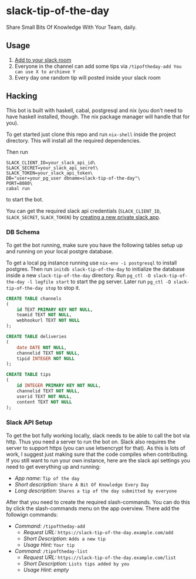 # slack-tip-of-the-day
Share Small Bits Of Knowledge With Your Team, daily.

## Usage
1. [Add to your slack room](https://slack-tip-of-the-day.mpscholten.de/)
2. Everyone in the channel can add some tips via `/tipoftheday-add You can use X to archieve Y`
3. Every day one random tip will posted inside your slack room

## Hacking

This bot is built with haskell, cabal, postgresql and nix (you don't need to have haskell installed, though. The nix package manager will handle that for you).

To get started just clone this repo and run `nix-shell` inside the project directory. This will install all the required dependencies.

Then run
```
SLACK_CLIENT_ID=your_slack_api_id\
SLACK_SECRET=your_slack_api_secret\
SLACK_TOKEN=your_slack_api_token\
DB="user=your_pg_user dbname=slack-tip-of-the-day"\
PORT=8080\
cabal run
```
to start the bot.

You can get the required slack api credentials (`SLACK_CLIENT_ID`, `SLACK_SECRET`, `SLACK_TOKEN`) by [creating a new private slack app](https://api.slack.com/apps/new).

### DB Schema

To get the bot running, make sure you have the following tables setup up and running on your local postgre database.

To get a local pg instance running use `nix-env -i postgresql` to install postgres. Then run `initdb slack-tip-of-the-day` to initialize the database inside a new `slack-tip-of-the-day` directory. Run `pg_ctl -D slack-tip-of-the-day -l logfile start` to start the pg server. Later run `pg_ctl -D slack-tip-of-the-day stop` to stop it.

```sql
CREATE TABLE channels
(
    id TEXT PRIMARY KEY NOT NULL,
    teamid TEXT NOT NULL,
    webhookurl TEXT NOT NULL
);

CREATE TABLE deliveries
(
    date DATE NOT NULL,
    channelid TEXT NOT NULL,
    tipid INTEGER NOT NULL
);

CREATE TABLE tips
(
    id INTEGER PRIMARY KEY NOT NULL,
    channelid TEXT NOT NULL,
    userid TEXT NOT NULL,
    content TEXT NOT NULL
);
```

### Slack API Setup

To get the bot fully working locally, slack needs to be able to call the bot via http. Thus you need a server to run the bot on. Slack also requires the server to support https (you can use letsencrypt for that). As this is lots of work, I suggest just making sure that the code compiles when contributing. If you still want to run your own instance, here are the slack api settings you need to get everything up and running:
- *App name:* `Tip of the day`
- *Short description:* `Share A Bit Of Knowledge Every Day`
- *Long description:* `Shares a tip of the day submitted by everyone`

After that you need to create the required slash-commands. You can do this by click the slash-commands menu on the app overview. There add the followign commands:
- *Command:* `/tipoftheday-add`
  - *Request URL:* `https://slack-tip-of-the-day.example.com/add`
  - *Short Description:* `Adds a new tip`
  - *Usage Hint:* `Your tip`
- *Command:* `/tipoftheday-list`
  - *Request URL:* `https://slack-tip-of-the-day.example.com/list`
  - *Short Description:* `Lists tips added by you`
  - *Usage Hint:* *empty*

